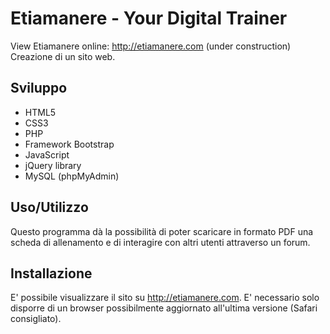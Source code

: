 # Etiamanere - Your Digital Trainer
View Etiamanere online: http://etiamanere.com (under construction)<br>
Creazione di un sito web.
## Sviluppo
  - HTML5
  - CSS3 
  - PHP
  - Framework Bootstrap
  - JavaScript
  - jQuery library
  - MySQL (phpMyAdmin)
  
## Uso/Utilizzo
Questo programma dà la possibilità di poter scaricare in formato PDF una scheda di allenamento e di interagire con altri utenti attraverso un forum.

## Installazione
E' possibile visualizzare il sito su http://etiamanere.com. E' necessario solo disporre di un browser possibilmente aggiornato all'ultima versione (Safari consigliato).
